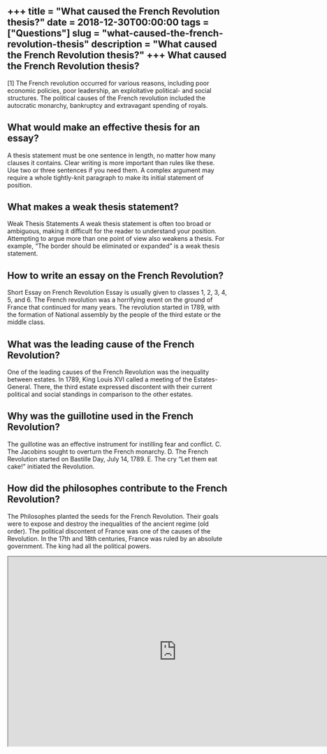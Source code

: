 +++
title = "What caused the French Revolution thesis?"
date = 2018-12-30T00:00:00
tags = ["Questions"]
slug = "what-caused-the-french-revolution-thesis"
description = "What caused the French Revolution thesis?"
+++
What caused the French Revolution thesis?
-----------------------------------------

\[1\] The French revolution occurred for various reasons, including poor economic policies, poor leadership, an exploitative political- and social structures. The political causes of the French revolution included the autocratic monarchy, bankruptcy and extravagant spending of royals.

What would make an effective thesis for an essay?
-------------------------------------------------

A thesis statement must be one sentence in length, no matter how many clauses it contains. Clear writing is more important than rules like these. Use two or three sentences if you need them. A complex argument may require a whole tightly-knit paragraph to make its initial statement of position.

What makes a weak thesis statement?
-----------------------------------

Weak Thesis Statements A weak thesis statement is often too broad or ambiguous, making it difficult for the reader to understand your position. Attempting to argue more than one point of view also weakens a thesis. For example, “The border should be eliminated or expanded” is a weak thesis statement.

How to write an essay on the French Revolution?
-----------------------------------------------

Short Essay on French Revolution Essay is usually given to classes 1, 2, 3, 4, 5, and 6. The French revolution was a horrifying event on the ground of France that continued for many years. The revolution started in 1789, with the formation of National assembly by the people of the third estate or the middle class.

What was the leading cause of the French Revolution?
----------------------------------------------------

One of the leading causes of the French Revolution was the inequality between estates. In 1789, King Louis XVI called a meeting of the Estates- General. There, the third estate expressed discontent with their current political and social standings in comparison to the other estates.

Why was the guillotine used in the French Revolution?
-----------------------------------------------------

The guillotine was an effective instrument for instilling fear and conflict. C. The Jacobins sought to overturn the French monarchy. D. The French Revolution started on Bastille Day, July 14, 1789. E. The cry “Let them eat cake!” initiated the Revolution.

How did the philosophes contribute to the French Revolution?
------------------------------------------------------------

The Philosophes planted the seeds for the French Revolution. Their goals were to expose and destroy the inequalities of the ancient regime (old order). The political discontent of France was one of the causes of the Revolution. In the 17th and 18th centuries, France was ruled by an absolute government. The king had all the political powers.

<iframe allow="accelerometer; autoplay; clipboard-write; encrypted-media; gyroscope; picture-in-picture" allowfullscreen="" class="__youtube_prefs__  epyt-is-override  no-lazyload" data-no-lazy="1" data-origheight="433" data-origwidth="770" data-skipgform_ajax_framebjll="" height="433" id="_ytid_82517" loading="lazy" src="https://www.youtube.com/embed/GwjmMtTVO1g?enablejsapi=1&autoplay=0&cc_load_policy=0&cc_lang_pref=&iv_load_policy=1&loop=0&modestbranding=0&rel=1&fs=1&playsinline=0&autohide=2&theme=dark&color=red&controls=1&" title="YouTube player" width="770"></iframe>